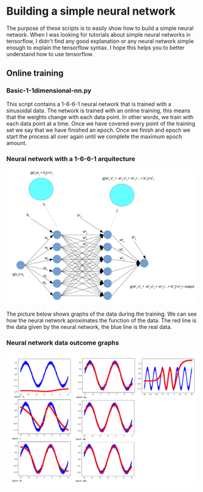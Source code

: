 # Building a simple neural network #

The purpose of these scripts is to easily show how to build a simple neural network. When I was looking for tutorials about simple neural networks in tensorflow, I didn't find any good explanation or any neural network simple enough to explain the tensorflow syntax. I hope this helps you to better understand how to use tensorflow.

## Online training ##

### Basic-1-1dimensional-nn.py ###

This script contains a 1-6-6-1 neural network that is trained with a sinusoidal data. The network is trained with an online training, this means that the weights change with each data point. In other words, we train with each data point at a time. Once we have covered every point of the training set we say that we have finished an epoch. Once we finish and epoch we start the process all over again until we complete the maximum epoch amount.


### Neural network with a 1-6-6-1 arquitecture ###
![nn66]

The picture below shows graphs of the data during the training. We can see how the neural network aproximates the function of the data. The red line is the data given by the neural network, the blue line is the real data.

### Neural network data outcome graphs ###
![graphs1]















[nn66]:		https://github.com/diegoorellanaga/Tensorflow-Tutorial-For-Dummies/blob/master/Screenshot%20from%202017-10-20%2016-38-25.png

[graphs1]:	https://github.com/diegoorellanaga/Tensorflow-Tutorial-For-Dummies/blob/master/graphs.png
